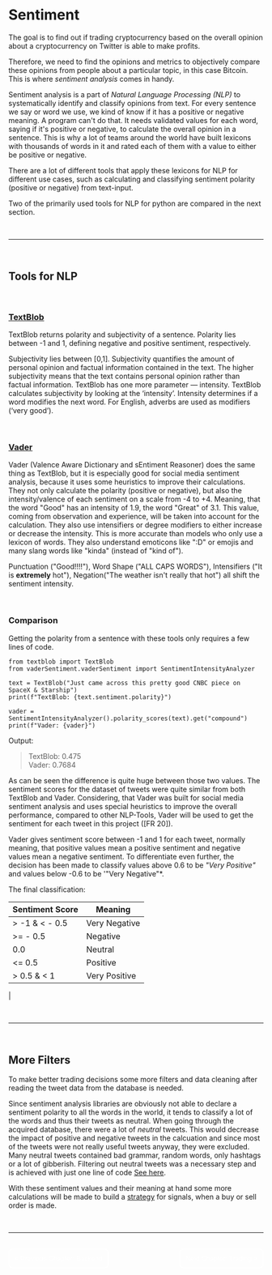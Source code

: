 # Sentiment
The goal is to find out if trading cryptocurrency based on the overall opinion about a cryptocurrency on Twitter is able to make profits.

Therefore, we need to find the opinions and metrics to objectively compare these opinions from people about a particular topic, in this case Bitcoin. 
This is where *sentiment analysis* comes in handy.

Sentiment analysis is a part of *Natural Language Processing (NLP)* to systematically identify and classify opinions from text. 
For every sentence we say or word we use, we kind of know if it has a positive or negative meaning. A program can't do that. It needs validated values for each word, saying if it's positive or negative, to calculate the overall opinion in a sentence.
This is why a lot of teams around the world have built lexicons with thousands of words in it and rated each of them with a value to either be positive or negative.

There are a lot of different tools that apply these lexicons for NLP for different use cases, such as calculating and classifying sentiment polarity (positive or negative) from text-input.

Two of the primarily used tools for NLP for python are compared in the next section.

</br>

---

</br>


## Tools for NLP
</br>

### [TextBlob](https://github.com/sloria/textblob)
TextBlob returns polarity and subjectivity of a sentence. Polarity lies between -1 and 1, defining negative and positive sentiment, respectively.

Subjectivity lies between [0,1]. Subjectivity quantifies the amount of personal opinion and factual information contained in the text. The higher subjectivity means that the text contains personal opinion rather than factual information. TextBlob has one more parameter — intensity. TextBlob calculates subjectivity by looking at the ‘intensity’. Intensity determines if a word modifies the next word. For English, adverbs are used as modifiers (‘very good’). 

</br>

### [Vader]((https://github.com/cjhutto/vaderSentiment)) 
Vader (Valence Aware Dictionary and sEntiment Reasoner) does the same thing as TextBlob, but it is especially good for social media sentiment analysis, because it uses some heuristics to improve their calculations.
They not only calculate the polarity (positive or negative), but also the intensity/valence of each sentiment on a scale from -4 to +4. Meaning, that the word "Good" has an intensity of 1.9, the word "Great" of 3.1. This value, coming from observation and experience, will be taken into account for the calculation.
They also use intensifiers or degree modifiers to either increase or decrease the intensity. This is more accurate than models who only use a lexicon of words. They also understand emoticons like ":D" or emojis and many slang words like "kinda" (instead of "kind of").

Punctuation ("Good!!!!"), Word Shape ("ALL CAPS WORDS"), Intensifiers ("It is **extremely** hot"), Negation("The weather isn't really that hot") all shift the sentiment intensity. 

</br>

### Comparison 
Getting the polarity from a sentence with these tools only requires a few lines of code.
```
from textblob import TextBlob
from vaderSentiment.vaderSentiment import SentimentIntensityAnalyzer

text = TextBlob("Just came across this pretty good CNBC piece on SpaceX & Starship")
print(f"TextBlob: {text.sentiment.polarity}")

vader = SentimentIntensityAnalyzer().polarity_scores(text).get("compound")
print(f"Vader: {vader}")
```
Output:
> TextBlob: 0.475 </br>
> Vader: 0.7684

As can be seen the difference is quite huge between those two values.
The sentiment scores for the dataset of tweets were quite similar from both TextBlob and Vader. Considering, that Vader was built for social media sentiment analysis and uses special heuristics to improve the overall performance, compared to other NLP-Tools, Vader will be used to get the sentiment for each tweet in this project ([FR 20]).

Vader gives sentiment score between -1 and 1 for each tweet, normally meaning, that positive values mean a positive sentiment and negative values mean a negative sentiment. To differentiate even further, the decision has been made to classify values above 0.6 to be *"Very Positive"* and values below -0.6 to be '"Very Negative"*.

The final classification:

| Sentiment Score | Meaning                 |
|-----------------|-------------------------|
| > -1 & < - 0.5  | Very Negative           |
| >= - 0.5        | Negative                |
| 0.0             | Neutral                 |
| <= 0.5          | Positive                |
| > 0.5 & < 1     | Very Positive           |
|

</br>

---

</br>

## More Filters
To make better trading decisions some more filters and data cleaning after reading the tweet data from the database is needed.

Since sentiment analysis libraries are obviously not able to declare a sentiment polarity to all the words in the world, it tends to classify a lot of the words and thus their tweets as neutral.
When going through the acquired database, there were a lot of *neutral* tweets. This would decrease the impact of positive and negative tweets in the calcuation and since most of the tweets were not really useful tweets anyway, they were excluded. Many neutral tweets contained bad grammar, random words, only hashtags or a lot of gibberish.
Filtering out neutral tweets was a necessary step and is achieved with just one line of code [See here](6_Trading.md#filtering-neutral-tweetshttps://www.salesforce.com/in/saas/).

With these sentiment values and their meaning at hand some more calculations will be made to build a [strategy](6_Trading.md#strategy) for signals, when a buy or sell order is made.

</br>

---

</br>

<div style="display: inline;" >
<a href="https://github.com/moerv9/sentiment/blob/main/docs/4_Backend.md"><button onclick="" type="button"  style="border: 2px white solid; background-color: transparent; color:white; border-radius: 8px; padding: 10px;">< Previous Chapter: Backend</button></a>
<a href="https://github.com/moerv9/sentiment/blob/main/docs/6_Trading.md"><button type="button"  style="float:right; border: 2px white solid; background-color: transparent; color:white; border-radius: 8px; padding: 10px;">Next Chapter: Trading ></button></a>
</div>

</br>